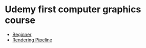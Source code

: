 # Udemy first computer graphics course

- [Beginner][BEGINNER]
- [Rendering Pipeline][RENDERING_PIPELINE]

[BEGINNER]: Beginner.md
[RENDERING_PIPELINE]: RenderingPipeLine.md